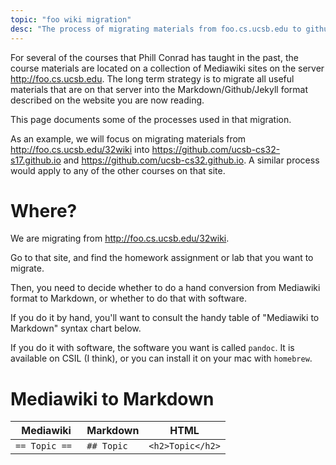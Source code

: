 ```yaml
---
topic: "foo wiki migration"
desc: "The process of migrating materials from foo.cs.ucsb.edu to github"
---
```


For several of the courses that Phill Conrad has taught in the past, the course materials are located on a collection of Mediawiki sites
on the server <http://foo.cs.ucsb.edu>.   The long term strategy is to migrate all useful materials that are on that server into
the Markdown/Github/Jekyll format described on the website you are now reading.

This page documents some of the processes used in that migration.

As an example, we will focus on migrating materials from <http://foo.cs.ucsb.edu/32wiki> into <https://github.com/ucsb-cs32-s17.github.io> and <https://github.com/ucsb-cs32.github.io>.
A similar process would apply to any of the other courses on that site.


# Where?

We are migrating from <http://foo.cs.ucsb.edu/32wiki>.  

Go to that site, and find the homework assignment or lab that you want to migrate.

Then, you need to decide whether to do a hand conversion from Mediawiki format to Markdown, or whether to do that with software.   

If you do it by hand, you'll want to consult the handy table of "Mediawiki to Markdown" syntax chart below.

If you do it with software, the software you want is called `pandoc`.  It is available on CSIL (I think), or you can install it on your mac with `homebrew`.


# Mediawiki to Markdown

| Mediawiki | Markdown|  HTML  |
| ----------|---------|--------|
| `== Topic == ` | `## Topic` | `<h2>Topic</h2>` |
